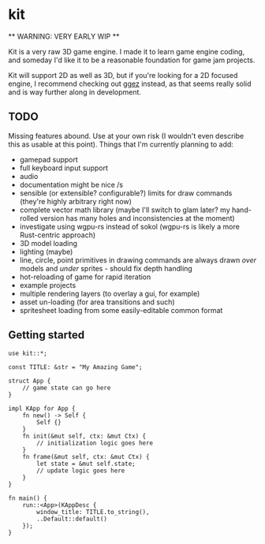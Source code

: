 # kit

** WARNING: VERY EARLY WIP **

Kit is a very raw 3D game engine. I made it to learn game engine coding, and someday I'd like it to be a reasonable foundation for game jam projects.

Kit will support 2D as well as 3D, but if you're looking for a 2D focused engine, I recommend checking out [ggez]() instead, as that seems really solid and is way further along in development.

## TODO

Missing features abound. Use at your own risk (I wouldn't even describe this as usable at this point). Things that I'm currently planning to add:

- gamepad support
- full keyboard input support
- audio
- documentation might be nice /s
- sensible (or extensible? configurable?) limits for draw commands (they're highly arbitrary right now)
- complete vector math library (maybe I'll switch to glam later? my hand-rolled version has many holes and inconsistencies at the moment)
- investigate using wgpu-rs instead of sokol (wgpu-rs is likely a more Rust-centric approach)
- 3D model loading
- lighting (maybe)
- line, circle, point primitives in drawing commands are always drawn *over* models and *under* sprites - should fix depth handling
- hot-reloading of game for rapid iteration
- example projects
- multiple rendering layers (to overlay a gui, for example)
- asset un-loading (for area transitions and such)
- spritesheet loading from some easily-editable common format

## Getting started

```
use kit::*;

const TITLE: &str = "My Amazing Game";

struct App {
    // game state can go here
}

impl KApp for App {
    fn new() -> Self {
        Self {}
    }
    fn init(&mut self, ctx: &mut Ctx) {
        // initialization logic goes here
    }
    fn frame(&mut self, ctx: &mut Ctx) {
        let state = &mut self.state;
        // update logic goes here
    }
}

fn main() {
    run::<App>(KAppDesc {
        window_title: TITLE.to_string(),
        ..Default::default()
    });
}
```